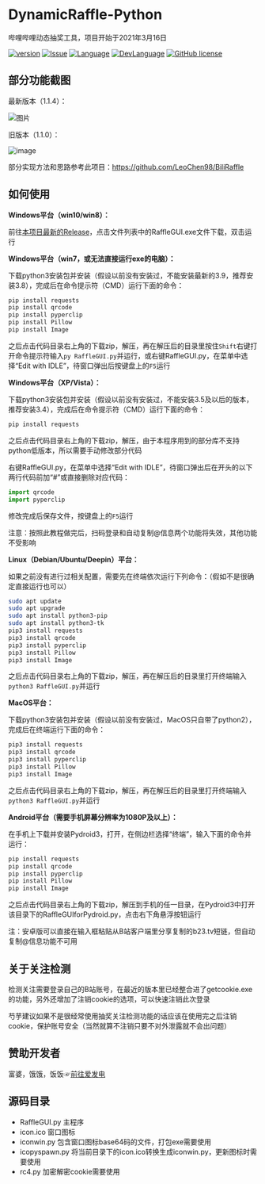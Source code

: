 # DynamicRaffle-Python
哔哩哔哩动态抽奖工具，项目开始于2021年3月16日

[![version](https://img.shields.io/github/v/release/shoyu3/DynamicRaffle-Python.svg?label=最新版本)](https://github.com/shoyu3/DynamicRaffle-Python/releases)
[![Issue](https://img.shields.io/github/issues/shoyu3/DynamicRaffle-Python.svg?label=Issues)](https://github.com/shoyu3/DynamicRaffle-Python/issues)
[![Language](https://img.shields.io/badge/%E8%AF%AD%E8%A8%80-%E4%B8%AD%E6%96%87-brightgreen.svg)](#)
[![DevLanguage](https://img.shields.io/badge/%E5%BC%80%E5%8F%91%E8%AF%AD%E8%A8%80-Python-brightgreen.svg)](#)
[![GitHub license](https://img.shields.io/github/license/shoyu3/DynamicRaffle-Python.svg?label=开源许可)](https://github.com/shoyu3/DynamicRaffle-Python/blob/master/LICENSE)


## 部分功能截图

最新版本（1.1.4）：

![图片](https://user-images.githubusercontent.com/75879378/115114829-d4a5b200-9fc3-11eb-915e-d662a2c55319.png)

旧版本（1.1.0）：

![image](https://user-images.githubusercontent.com/75879378/113187997-17f5e600-928c-11eb-94a1-61d03f978f0f.png)

<!--
旧版本（1.0.5）：

![截图1](https://user-images.githubusercontent.com/75879378/112523063-4fbae480-8dd9-11eb-879b-3d9a4182fc12.png)

某个旧版：

![截图2](https://user-images.githubusercontent.com/75879378/112303896-cd96c700-8cd7-11eb-9a5a-0de24521d512.png)
-->
部分实现方法和思路参考此项目：https://github.com/LeoChen98/BiliRaffle

## 如何使用

**Windows平台（win10/win8）：**

前往[本项目最新的Release](https://github.com/shoyu3/DynamicRaffle-Python/releases/latest)，点击文件列表中的RaffleGUI.exe文件下载，双击运行

**Windows平台（win7，或无法直接运行exe的电脑）：**

下载python3安装包并安装（假设以前没有安装过，不能安装最新的3.9，推荐安装3.8），完成后在命令提示符（CMD）运行下面的命令：

```bash
pip install requests
pip install qrcode
pip install pyperclip
pip install Pillow
pip install Image
```

之后点击代码目录右上角的下载zip，解压，再在解压后的目录里按住```Shift```右键打开命令提示符输入```py RaffleGUI.py```并运行，或右键RaffleGUI.py，在菜单中选择“Edit with IDLE”，待窗口弹出后按键盘上的```F5```运行

**Windows平台（XP/Vista）：**

下载python3安装包并安装（假设以前没有安装过，不能安装3.5及以后的版本，推荐安装3.4），完成后在命令提示符（CMD）运行下面的命令：

```bash
pip install requests
```

之后点击代码目录右上角的下载zip，解压，由于本程序用到的部分库不支持python低版本，所以需要手动修改部分代码

右键RaffleGUI.py，在菜单中选择“Edit with IDLE”，待窗口弹出后在开头的以下两行代码前加“#”或直接删除对应代码：

```python
import qrcode
import pyperclip
```

修改完成后保存文件，按键盘上的```F5```运行

注意：按照此教程做完后，扫码登录和自动复制@信息两个功能将失效，其他功能不受影响

**Linux（Debian/Ubuntu/Deepin）平台：**

如果之前没有进行过相关配置，需要先在终端依次运行下列命令：（假如不是很确定直接运行也可以）

```bash
sudo apt update
sudo apt upgrade
sudo apt install python3-pip
sudo apt install python3-tk
pip3 install requests
pip3 install qrcode
pip3 install pyperclip
pip3 install Pillow
pip3 install Image
```

之后点击代码目录右上角的下载zip，解压，再在解压后的目录里打开终端输入```python3 RaffleGUI.py```并运行

**MacOS平台：**

下载python3安装包并安装（假设以前没有安装过，MacOS只自带了python2），完成后在终端运行下面的命令：<!--（如果提示找不到命令在每条的pip后面加一个3）-->

```bash
pip3 install requests
pip3 install qrcode
pip3 install pyperclip
pip3 install Pillow
pip3 install Image
```

之后点击代码目录右上角的下载zip，解压，再在解压后的目录里打开终端输入```python3 RaffleGUI.py```并运行

**Android平台（需要手机屏幕分辨率为1080P及以上）：**

在手机上下载并安装Pydroid3，打开，在侧边栏选择“终端”，输入下面的命令并运行：

```bash
pip install requests
pip install qrcode
pip install pyperclip
pip install Pillow
pip install Image
```

之后点击代码目录右上角的下载zip，解压到手机的任一目录，在Pydroid3中打开该目录下的RaffleGUIforPydroid.py，点击右下角悬浮按钮运行

注：安卓版可以直接在输入框粘贴从B站客户端里分享复制的b23.tv短链，但自动复制@信息功能不可用

## 关于关注检测

检测关注需要登录自己的B站账号，在最近的版本里已经整合进了getcookie.exe的功能，另外还增加了注销cookie的选项，可以快速注销此次登录

芍芋建议如果不是很经常使用抽奖关注检测功能的话应该在使用完之后注销cookie，保护账号安全（当然就算不注销只要不对外泄露就不会出问题）

## 赞助开发者

富婆，饿饿，饭饭☞[前往爱发电](https://afdian.net/@shoyu)

## 源码目录

- RaffleGUI.py 主程序
- icon.ico 窗口图标
- iconwin.py 包含窗口图标base64码的文件，打包exe需要使用
- icopyspawn.py 将当前目录下的icon.ico转换生成iconwin.py，更新图标时需要使用
- rc4.py 加密解密cookie需要使用
